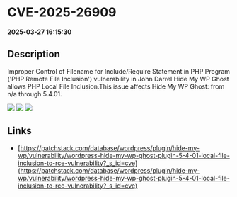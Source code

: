 # CVE-2025-26909

**2025-03-27 16:15:30**

## Description
Improper Control of Filename for Include/Require Statement in PHP Program ('PHP Remote File Inclusion') vulnerability in John Darrel Hide My WP Ghost allows PHP Local File Inclusion.This issue affects Hide My WP Ghost: from n/a through 5.4.01.

![](https://img.shields.io/static/v1?label=Score&message=9.6&color=red)
![](https://img.shields.io/static/v1?label=Severity&message=CRITICAL&color=red)
![](https://img.shields.io/static/v1?label=CWE&message=RFI&color=green)

## Links
- [https://patchstack.com/database/wordpress/plugin/hide-my-wp/vulnerability/wordpress-hide-my-wp-ghost-plugin-5-4-01-local-file-inclusion-to-rce-vulnerability?_s_id=cve](https://patchstack.com/database/wordpress/plugin/hide-my-wp/vulnerability/wordpress-hide-my-wp-ghost-plugin-5-4-01-local-file-inclusion-to-rce-vulnerability?_s_id=cve)
